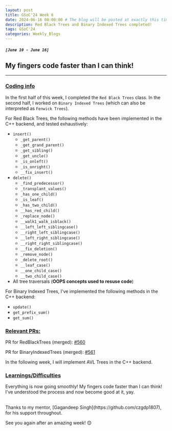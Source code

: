 ```yaml
---
layout: post
title: GSoC'24 Week 6
date: 2024-06-16 00:00:00 # The blog will be posted at exactly this time and date (based on the US time mostly)
description: Red Black Trees and Binary Indexed Trees completed!
tags: GSoC'24
categories: Weekly_Blogs
---
```


##### `[June 10 - June 16]`

## My fingers code faster than I can think!

---
### <ins>Coding info</ins>

In the first half of this week, I completed the `Red Black Trees` class. In the second half, I worked on `Binary Indexed Trees` (which can also be interpreted as `Fenwick Trees`).

For Red Black Trees, the following methods have been implemented in the C++ backend, and tested exhaustively:
- `insert()`
  - `_get_parent()`
  - `_get_grand_parent()`
  - `_get_sibling()`
  - `_get_uncle()`
  - `_is_onleft()`
  - `_is_onright()`
  - `__fix_insert()`
- `delete()`
  - `_find_predecessor()`
  - `_transplant_values()`
  - `_has_one_child()`
  - `_is_leaf()`
  - `_has_two_child()`
  - `__has_red_child()`
  - `_replace_node()`
  - `__walk1_walk_isblack()`
  - `__left_left_siblingcase()`
  - `__right_left_siblingcase()`
  - `__left_right_siblingcase()`
  - `__right_right_siblingcase()`
  - `__fix_deletion()`
  - `_remove_node()`
  - `_delete_root()`
  - `__leaf_case()`
  - `__one_child_case()`
  - `__two_child_case()`
- All tree traversals (**OOPS concepts used to resuse code**)
  
For Binary Indexed Trees, I've implemented the following methods in the C++ backend:
- `update()`
- `get_prefix_sum()`
- `get_sum()`

### <ins>Relevant PRs:</ins>

PR for RedBlackTrees (merged): [#560](https://github.com/codezonediitj/pydatastructs/pull/560)

PR for BinaryIndexedTrees (merged): [#561](https://github.com/codezonediitj/pydatastructs/pull/561)

In the following week, I will implement AVL Trees in the C++ backend.

### <ins>Learnings/Difficulties</ins>

Everything is now going smoothly! My fingers code faster than I can think! I've understood the process and now become good at it, yay.

<br>
Thanks to my mentor, [Gagandeep Singh](https://github.com/czgdp1807), for his support throughout.

See you again after an amazing week! 😊